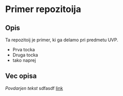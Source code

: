# Primer repozitoija

## Opis
Ta repozitoij je primer, ki ga delamo pri predmetu UVP.
- Prva tocka
- Druga tocka
- tako naprej

## Vec opisa

_Povdarjen tekst_ sdfasdf [link](https://github.com/tilenmarc/primer_repoziorija/edit/main/README.md)
